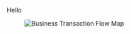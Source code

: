 <p>Hello​</p><div class="se-component se-image-container __se__float- __se__float-none"><figure><a href="https://docs.appdynamics.com/appd/23.x/files/23.1/en/244596597/244596600/1/1672682511000/businesstransactiondashboard.png" data-image-link="image"><img alt="Business Transaction Flow Map" src="https://docs.appdynamics.com/appd/23.x/files/23.1/en/244596597/244596600/1/1672682511000/businesstransactiondashboard.png" data-image-link="https://docs.appdynamics.com/appd/23.x/files/23.1/en/244596597/244596600/1/1672682511000/businesstransactiondashboard.png" data-proportion="true" data-align="none" data-file-name="businesstransactiondashboard.png" data-file-size="0" data-origin=",auto" data-size="," data-rotate="" data-percentage="auto,auto" style="box-sizing: inherit; margin: 0px; padding: 0px; border: 0px; display: inline-block; vertical-align: middle; border-radius: 3px; cursor: pointer !important;"></a></figure></div>